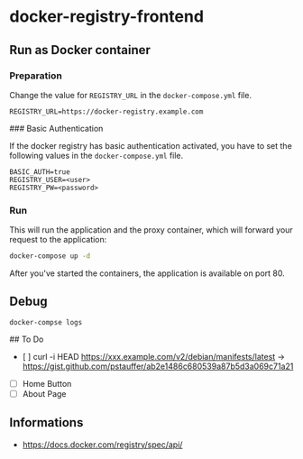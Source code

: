 # docker-registry-frontend

## Run as Docker container

### Preparation

Change the value for ``REGISTRY_URL`` in the ``docker-compose.yml`` file.
```
REGISTRY_URL=https://docker-registry.example.com
```

### Basic Authentication

If the docker registry has basic authentication activated, you have to set the following values in the ``docker-compose.yml`` file.
```
BASIC_AUTH=true
REGISTRY_USER=<user>
REGISTRY_PW=<password>
```

### Run
This will run the application and the proxy container, which will forward your request to the application:

```bash
docker-compose up -d
```

After you've started the containers, the application is available on port 80.


## Debug
```
docker-compse logs
```


## To Do
* [ ] curl -i HEAD https://xxx.example.com/v2/debian/manifests/latest -> https://gist.github.com/pstauffer/ab2e1486c680539a87b5d3a069c71a21
* [ ] Home Button
* [ ] About Page

## Informations
* https://docs.docker.com/registry/spec/api/
